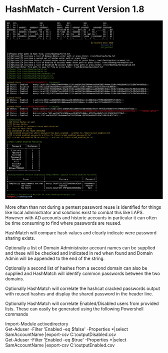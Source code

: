 # HashMatch - Current Version 1.8

![HashMatch](https://github.com/rmdavy/hashmatch/blob/master/hash_match1.JPG)

More often than not during a pentest password reuse is identified for things like local administrator and solutions exist to combat this like LAPS. However with AD accounts and historic accounts in particular it can often be time consuming to find where passwords are reused.

HashMatch will compare hash values and clearly indicate were password sharing exists. 

Optionally a list of Domain Administrator account names can be supplied and these will be checked and indicated in red when found and Domain Admin will be appended to the end of the string.

Optionally a second list of hashes from a second domain can also be supplied and HashMatch will identify common passwords between the two domains.

Optionally HashMatch will correlate the hashcat cracked passwords output with reused hashes and display the shared password in the header line.

Optionally HashMatch will correlate Enabled/Disabled users from provided lists.
These can easily be generated using the following Powershell commands

Import-Module activedirectory  
Get-Aduser -Filter 'Enabled -eq $false' -Properties *|select SamAccountName |export-csv C:\outputDisabled.csv  
Get-Aduser -Filter 'Enabled -eq $true' -Properties *|select SamAccountName  |export-csv C:\outputEnabled.csv  
